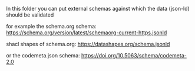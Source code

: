 In this folder you can put external schemas against which the data (json-ld) should be validated


for example the schema.org schema:
https://schema.org/version/latest/schemaorg-current-https.jsonld

shacl shapes of schema.org:
https://datashapes.org/schema.jsonld

or the codemeta.json schema:
https://doi.org/10.5063/schema/codemeta-2.0
 
